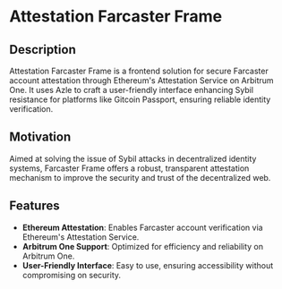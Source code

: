 # Attestation Farcaster Frame

## Description

Attestation Farcaster Frame is a frontend solution for secure Farcaster account attestation through Ethereum's Attestation Service on Arbitrum One. It uses Azle to craft a user-friendly interface enhancing Sybil resistance for platforms like Gitcoin Passport, ensuring reliable identity verification.

## Motivation

Aimed at solving the issue of Sybil attacks in decentralized identity systems, Farcaster Frame offers a robust, transparent attestation mechanism to improve the security and trust of the decentralized web.

## Features

- **Ethereum Attestation**: Enables Farcaster account verification via Ethereum's Attestation Service.
- **Arbitrum One Support**: Optimized for efficiency and reliability on Arbitrum One.
- **User-Friendly Interface**: Easy to use, ensuring accessibility without compromising on security.